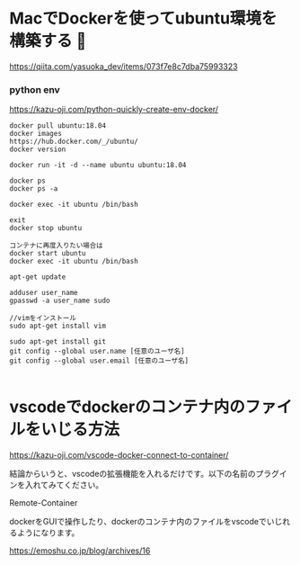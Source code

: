 # MacでDockerを使ってubuntu環境を構築する 🔴
https://qiita.com/yasuoka_dev/items/073f7e8c7dba75993323

### python env
https://kazu-oji.com/python-quickly-create-env-docker/


```shell
docker pull ubuntu:18.04
docker images
https://hub.docker.com/_/ubuntu/
docker version

docker run -it -d --name ubuntu ubuntu:18.04

docker ps
docker ps -a

docker exec -it ubuntu /bin/bash

exit
docker stop ubuntu

コンテナに再度入りたい場合は
docker start ubuntu
docker exec -it ubuntu /bin/bash

apt-get update

adduser user_name
gpasswd -a user_name sudo

//vimをインストール
sudo apt-get install vim

sudo apt-get install git
git config --global user.name [任意のユーザ名]
git config --global user.email [任意のユーザ名]


```

# vscodeでdockerのコンテナ内のファイルをいじる方法
https://kazu-oji.com/vscode-docker-connect-to-container/

結論からいうと、vscodeの拡張機能を入れるだけです。以下の名前のプラグインを入れてみてください。

Remote-Container

dockerをGUIで操作したり、dockerのコンテナ内のファイルをvscodeでいじれるようになります。


https://emoshu.co.jp/blog/archives/16

